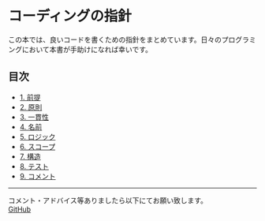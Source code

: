 # コーディングの指針

この本では、良いコードを書くための指針をまとめています。日々のプログラミングにおいて本書が手助けになれば幸いです。

## 目次
- [1. 前提](premise/premise.md)
- [2. 原則]()
- [3. 一貫性]()
- [4. 名前]()
- [5. ロジック]()
- [6. スコープ]()
- [7. 構造]()
- [8. テスト]()
- [9. コメント]()

---

コメント・アドバイス等ありましたら以下にてお願い致します。  
[GitHub](https://github.com/Foo-x/coding-guidelines)
